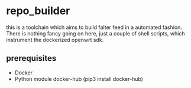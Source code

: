 # repo_builder

this is a toolchain which aims to build falter feed in a automated fashion. There is nothing fancy going on here, just a couple of shell scripts, which instrument the dockerized openwrt sdk.


## prerequisites

* Docker
* Python module docker-hub (pip3 install docker-hub)
